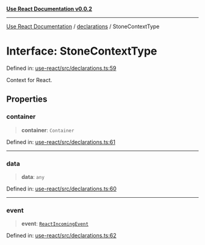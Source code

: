 [**Use React Documentation v0.0.2**](../../README.md)

***

[Use React Documentation](../../modules.md) / [declarations](../README.md) / StoneContextType

# Interface: StoneContextType

Defined in: [use-react/src/declarations.ts:59](https://github.com/stonemjs/use-react/blob/35b6e6a63b128df8b7d2db68dda3eb3286adfc69/src/declarations.ts#L59)

Context for React.

## Properties

### container

> **container**: `Container`

Defined in: [use-react/src/declarations.ts:61](https://github.com/stonemjs/use-react/blob/35b6e6a63b128df8b7d2db68dda3eb3286adfc69/src/declarations.ts#L61)

***

### data

> **data**: `any`

Defined in: [use-react/src/declarations.ts:60](https://github.com/stonemjs/use-react/blob/35b6e6a63b128df8b7d2db68dda3eb3286adfc69/src/declarations.ts#L60)

***

### event

> **event**: [`ReactIncomingEvent`](../type-aliases/ReactIncomingEvent.md)

Defined in: [use-react/src/declarations.ts:62](https://github.com/stonemjs/use-react/blob/35b6e6a63b128df8b7d2db68dda3eb3286adfc69/src/declarations.ts#L62)
